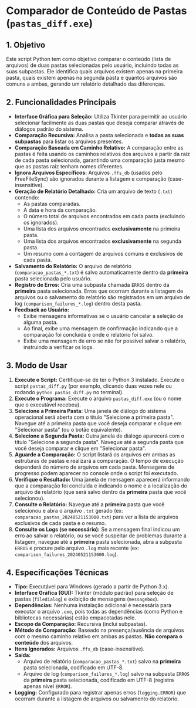 # Comparador de Conteúdo de Pastas (`pastas_diff.exe`)

## 1. Objetivo

Este script Python tem como objetivo comparar o conteúdo (lista de arquivos) de duas pastas selecionadas pelo usuário, incluindo todas as suas subpastas. Ele identifica quais arquivos existem apenas na primeira pasta, quais existem apenas na segunda pasta e quantos arquivos são comuns a ambas, gerando um relatório detalhado das diferenças.

## 2. Funcionalidades Principais

*   **Interface Gráfica para Seleção:** Utiliza Tkinter para permitir ao usuário selecionar facilmente as duas pastas que deseja comparar através de diálogos padrão do sistema.
*   **Comparação Recursiva:** Analisa a pasta selecionada e **todas as suas subpastas** para listar os arquivos presentes.
*   **Comparação Baseada em Caminho Relativo:** A comparação entre as pastas é feita usando os caminhos relativos dos arquivos a partir da raiz de cada pasta selecionada, garantindo uma comparação justa mesmo que as pastas raiz tenham nomes diferentes.
*   **Ignora Arquivos Específicos:** Arquivos `.ffs_db` (usados pelo FreeFileSync) são ignorados durante a listagem e comparação (case-insensitive).
*   **Geração de Relatório Detalhado:** Cria um arquivo de texto (`.txt`) contendo:
    *   As pastas comparadas.
    *   A data e hora da comparação.
    *   O número total de arquivos encontrados em cada pasta (excluindo os ignorados).
    *   Uma lista dos arquivos encontrados **exclusivamente** na primeira pasta.
    *   Uma lista dos arquivos encontrados **exclusivamente** na segunda pasta.
    *   Um resumo com a contagem de arquivos comuns e exclusivos de cada pasta.
*   **Salvamento do Relatório:** O arquivo de relatório (`comparacao_pastas_*.txt`) é salvo automaticamente dentro da **primeira** pasta selecionada pelo usuário.
*   **Registro de Erros:** Cria uma subpasta chamada `ERROS` dentro da **primeira** pasta selecionada. Erros que ocorram durante a listagem de arquivos ou o salvamento do relatório são registrados em um arquivo de log (`comparison_failures_*.log`) dentro desta pasta.
*   **Feedback ao Usuário:**
    *   Exibe mensagens informativas se o usuário cancelar a seleção de alguma pasta.
    *   Ao final, exibe uma mensagem de confirmação indicando que a comparação foi concluída e onde o relatório foi salvo.
    *   Exibe uma mensagem de erro se não for possível salvar o relatório, instruindo a verificar os logs.

## 3. Modo de Usar

1.  **Execute o Script:** Certifique-se de ter o Python 3 instalado. Execute o script `pastas_diff.py` (por exemplo, clicando duas vezes nele ou rodando `python pastas_diff.py` no terminal).
1.  **Execute o Programa:** Execute o arquivo `pastas_diff.exe` (ou o nome que o executável recebeu).
2.  **Selecione a Primeira Pasta:** Uma janela de diálogo do sistema operacional será aberta com o título "Selecione a primeira pasta". Navegue até a primeira pasta que você deseja comparar e clique em "Selecionar pasta" (ou o botão equivalente).
3.  **Selecione a Segunda Pasta:** Outra janela de diálogo aparecerá com o título "Selecione a segunda pasta". Navegue até a segunda pasta que você deseja comparar e clique em "Selecionar pasta".
4.  **Aguarde a Comparação:** O script listará os arquivos em ambas as estruturas de pastas e realizará a comparação. O tempo de execução dependerá do número de arquivos em cada pasta. Mensagens de progresso podem aparecer no console onde o script foi executado.
5.  **Verifique o Resultado:** Uma janela de mensagem aparecerá informando que a comparação foi concluída e indicando o nome e a localização do arquivo de relatório (que será salvo dentro da **primeira** pasta que você selecionou).
6.  **Consulte o Relatório:** Navegue até a **primeira** pasta que você selecionou e abra o arquivo `.txt` gerado (ex: `comparacao_pastas_20240521153000.txt`) para ver a lista de arquivos exclusivos de cada pasta e o resumo.
7.  **Consulte os Logs (se necessário):** Se a mensagem final indicou um erro ao salvar o relatório, ou se você suspeitar de problemas durante a listagem, navegue até a **primeira** pasta selecionada, abra a subpasta `ERROS` e procure pelo arquivo `.log` mais recente (ex: `comparison_failures_20240521153000.log`).

## 4. Especificações Técnicas

*   **Tipo:** Executável para Windows (gerado a partir de Python 3.x).
*   **Interface Gráfica (GUI):** Tkinter (módulo padrão) para seleção de pastas (`filedialog`) e exibição de mensagens (`messagebox`).
*   **Dependências:** Nenhuma instalação adicional é necessária para executar o arquivo `.exe`, pois todas as dependências (como Python e bibliotecas necessárias) estão empacotadas nele.
*   **Escopo da Comparação:** Recursiva (inclui subpastas).
*   **Método de Comparação:** Baseado na presença/ausência de arquivos com o mesmo caminho relativo em ambas as pastas. **Não compara o conteúdo** dos arquivos.
*   **Itens Ignorados:** Arquivos `.ffs_db` (case-insensitive).
*   **Saída:**
    *   Arquivo de relatório (`comparacao_pastas_*.txt`) salvo na **primeira** pasta selecionada, codificado em UTF-8.
    *   Arquivo de log (`comparison_failures_*.log`) salvo na subpasta `ERROS` da **primeira** pasta selecionada, codificado em UTF-8 (registra apenas nível `ERROR`).
*   **Logging:** Configurado para registrar apenas erros (`logging.ERROR`) que ocorram durante a listagem de arquivos ou salvamento do relatório.
